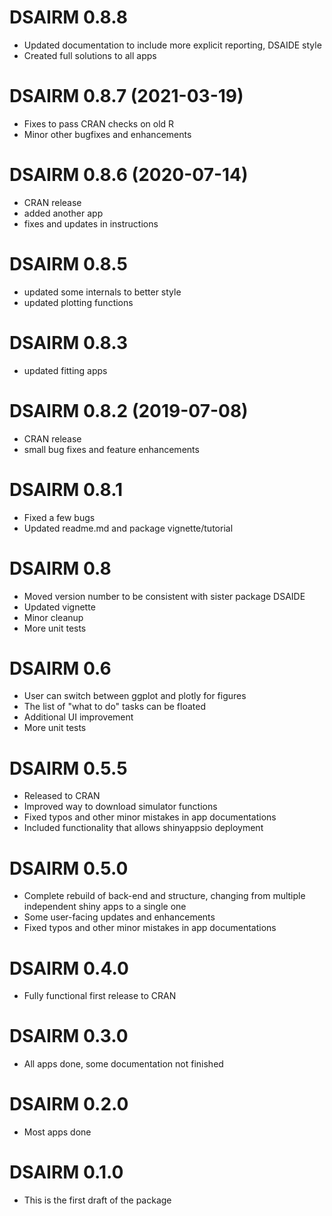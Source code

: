 # DSAIRM 0.8.8 

* Updated documentation to include more explicit reporting, DSAIDE style
* Created full solutions to all apps


# DSAIRM 0.8.7 (2021-03-19)

* Fixes to pass CRAN checks on old R
* Minor other bugfixes and enhancements

# DSAIRM 0.8.6 (2020-07-14)

* CRAN release
* added another app
* fixes and updates in instructions

# DSAIRM 0.8.5

* updated some internals to better style
* updated plotting functions

# DSAIRM 0.8.3

* updated fitting apps


# DSAIRM 0.8.2 (2019-07-08)

* CRAN release
* small bug fixes and feature enhancements

# DSAIRM 0.8.1

* Fixed a few bugs 
* Updated readme.md and package vignette/tutorial


# DSAIRM 0.8

* Moved version number to be consistent with sister package DSAIDE
* Updated vignette
* Minor cleanup
* More unit tests

# DSAIRM 0.6

* User can switch between ggplot and plotly for figures
* The list of "what to do" tasks can be floated
* Additional UI improvement
* More unit tests

# DSAIRM 0.5.5

* Released to CRAN
* Improved way to download simulator functions
* Fixed typos and other minor mistakes in app documentations
* Included functionality that allows shinyappsio deployment

# DSAIRM 0.5.0

* Complete rebuild of back-end and structure, changing from multiple independent shiny apps to a single one
* Some user-facing updates and enhancements
* Fixed typos and other minor mistakes in app documentations

# DSAIRM 0.4.0

* Fully functional first release to CRAN


# DSAIRM  0.3.0

* All apps done, some documentation not finished


# DSAIRM  0.2.0

* Most apps done


# DSAIRM  0.1.0

* This is the first draft of the package
